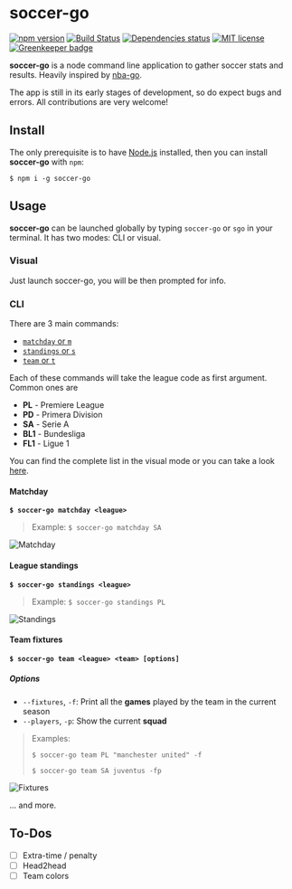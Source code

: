# soccer-go

[![npm version](https://badge.fury.io/js/soccer-go.svg)](https://badge.fury.io/js/soccer-go)
[![Build Status](https://travis-ci.org/acifani/soccer-go.svg?branch=master)](https://travis-ci.org/acifani/soccer-go)
[![Dependencies status](https://david-dm.org/acifani/soccer-go.svg)](https://david-dm.org)
[![MIT license](http://img.shields.io/badge/license-MIT-brightgreen.svg)](http://opensource.org/licenses/MIT)
[![Greenkeeper badge](https://badges.greenkeeper.io/acifani/soccer-go.svg)](https://greenkeeper.io/)

**soccer-go** is a node command line application to gather soccer stats and results. Heavily inspired by [nba-go](https://github.com/xxhomey19/nba-go).

The app is still in its early stages of development, so do expect bugs and errors. All contributions are very welcome!

## Install

The only prerequisite is to have [Node.js](https://nodejs.org/en/) installed, then you can install **soccer-go** with `npm`:

```$ npm i -g soccer-go```

## Usage

**soccer-go** can be launched globally by typing `soccer-go` or `sgo` in your terminal. It has two modes: CLI or visual.

### Visual

Just launch soccer-go, you will be then prompted for info.

### CLI

There are 3 main commands:

- [`matchday` or `m`](#matchday)
- [`standings` or `s`](#league-standings)
- [`team` or `t`](#team-fixtures)

Each of these commands will take the league code as first argument. Common ones are

- **PL** - Premiere League
- **PD** - Primera Division
- **SA** - Serie A
- **BL1** - Bundesliga
- **FL1** - Ligue 1

You can find the complete list in the visual mode or you can take a look [here](https://github.com/acifani/soccer-go/blob/master/src/constants/leagues.ts).

#### Matchday

**```$ soccer-go matchday <league>```**

> Example: `$ soccer-go matchday SA`

![Matchday](https://raw.githubusercontent.com/acifani/soccer-go/master/matchday.png)

#### League standings

**```$ soccer-go standings <league>```**

> Example: `$ soccer-go standings PL`

![Standings](https://raw.githubusercontent.com/acifani/soccer-go/master/standings.png)

#### Team fixtures

**```$ soccer-go team <league> <team> [options]```**

##### Options

- `--fixtures`, `-f`: Print all the **games** played by the team in the current season
- `--players`, `-p`: Show the current **squad**

> Examples:
>
> `$ soccer-go team PL "manchester united" -f`
>
> `$ soccer-go team SA juventus -fp`

![Fixtures](https://raw.githubusercontent.com/acifani/soccer-go/master/fixtures.png)

... and more.

## To-Dos

- [ ] Extra-time / penalty
- [ ] Head2head
- [ ] Team colors
